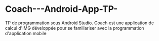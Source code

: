 # Coach---Android-App-TP-
TP de programmation sous Android Studio. Coach est une application de calcul d'IMG développée pour se familiariser avec la programmation d'application mobile
